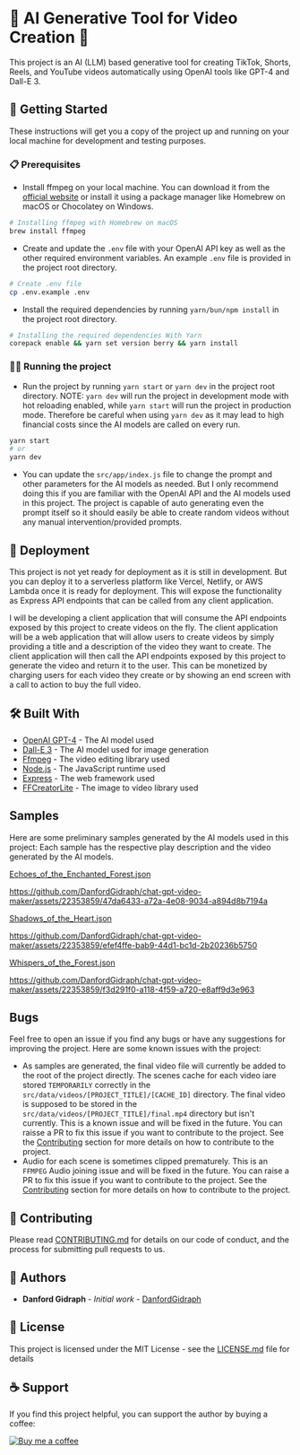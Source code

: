 # 🎥 AI Generative Tool for Video Creation 🤖

This project is an AI (LLM) based generative tool for creating TikTok, Shorts, Reels, and YouTube videos automatically using OpenAI tools like GPT-4 and Dall-E 3.

## 🚀 Getting Started

These instructions will get you a copy of the project up and running on your local machine for development and testing purposes.

### 📋 Prerequisites

- Install ffmpeg on your local machine. You can download it from the [official website](https://ffmpeg.org/download.html) or install it using a package manager like Homebrew on macOS or Chocolatey on Windows.

```bash
# Installing ffmpeg with Homebrew on macOS
brew install ffmpeg
```

- Create and update the `.env` file with your OpenAI API key as well as the other required environment variables. An example `.env` file is provided in the project root directory.

```bash
# Create .env file
cp .env.example .env
```

- Install the required dependencies by running `yarn/bun/npm install` in the project root directory.

```bash
# Installing the required dependencies With Yarn
corepack enable && yarn set version berry && yarn install
```

### 🏃‍♂️ Running the project

- Run the project by running `yarn start` or `yarn dev` in the project root directory.
  NOTE: `yarn dev` will run the project in development mode with hot reloading enabled, while `yarn start` will run the project in production mode. Therefore be careful when using `yarn dev` as it may lead to high financial costs since the AI models are called on every run.

```bash
yarn start
# or
yarn dev
```

- You can update the `src/app/index.js` file to change the prompt and other parameters for the AI models as needed. But I only recommend doing this if you are familiar with the OpenAI API and the AI models used in this project. The project is capable of auto generating even the prompt itself so it should easily be able to create random videos without any manual intervention/provided prompts.

## 🚢 Deployment

This project is not yet ready for deployment as it is still in development. But you can deploy it to a serverless platform like Vercel, Netlify, or AWS Lambda once it is ready for deployment. This will expose the functionality as Express API endpoints that can be called from any client application.

I will be developing a client application that will consume the API endpoints exposed by this project to create videos on the fly. The client application will be a web application that will allow users to create videos by simply providing a title and a description of the video they want to create. The client application will then call the API endpoints exposed by this project to generate the video and return it to the user. This can be monetized by charging users for each video they create or by showing an end screen with a call to action to buy the full video.

## 🛠️ Built With

- [OpenAI GPT-4](https://openai.com/research/gpt-4) - The AI model used
- [Dall-E 3](https://openai.com/research/dall-e-3) - The AI model used for image generation
- [Ffmpeg](https://ffmpeg.org) - The video editing library used
- [Node.js](https://nodejs.org) - The JavaScript runtime used
- [Express](https://expressjs.com) - The web framework used
- [FFCreatorLite](https://tnfe.github.io/FFCreatorLite) - The image to video library used

## Samples

Here are some preliminary samples generated by the AI models used in this project: Each sample has the respective play description and the video generated by the AI models.

[Echoes_of_the_Enchanted_Forest.json](https://github.com/user-attachments/files/15759067/Echoes_of_the_Enchanted_Forest.json)


https://github.com/DanfordGidraph/chat-gpt-video-maker/assets/22353859/47da6433-a72a-4e08-9034-a894d8b7194a


[Shadows_of_the_Heart.json](https://github.com/user-attachments/files/15759097/Shadows_of_the_Heart.json)


https://github.com/DanfordGidraph/chat-gpt-video-maker/assets/22353859/efef4ffe-bab9-44d1-bc1d-2b20236b5750



[Whispers_of_the_Forest.json](https://github.com/user-attachments/files/15759109/Whispers_of_the_Forest.json)


https://github.com/DanfordGidraph/chat-gpt-video-maker/assets/22353859/f3d291f0-a118-4f59-a720-e8aff9d3e963



## Bugs

Feel free to open an issue if you find any bugs or have any suggestions for improving the project. Here are some known issues with the project:

- As samples are generated, the final video file will currently be added to the root of the project directly. The scenes cache for each video iare stored `TEMPORARILY` correctly in the `src/data/videos/[PROJECT_TITLE]/[CACHE_ID]` directory. The final video is supposed to be stored in the `src/data/videos/[PROJECT_TITLE]/final.mp4` directory but isn't currently. This is a known issue and will be fixed in the future. You can raisse a PR to fix this issue if you want to contribute to the project. See the [Contributing](#-contributing) section for more details on how to contribute to the project.
- Audio for each scene is sometimes clipped prematurely. This is an `FFMPEG` Audio joining issue and will be fixed in the future. You can raise a PR to fix this issue if you want to contribute to the project. See the [Contributing](#-contributing) section for more details on how to contribute to the project.

## 🤝 Contributing

Please read [CONTRIBUTING.md](https://https://github.com/DanfordGidraph/chat-gpt-video-maker/CONTRIBUTING.md) for details on our code of conduct, and the process for submitting pull requests to us.

## 👤 Authors

- **Danford Gidraph** - _Initial work_ - [DanfordGidraph](https://github.com/danfordgidraph)

## 📄 License

This project is licensed under the MIT License - see the [LICENSE.md](LICENSE.md) file for details

## ☕ Support

If you find this project helpful, you can support the author by buying a coffee:

[![Buy me a coffee](https://img.shields.io/badge/Buy%20me%20a%20coffee--yellow.svg?style=social&logo=buy-me-a-coffee)](https://www.buymeacoffee.com/gidraphdanford)
